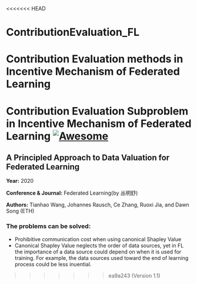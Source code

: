 <<<<<<< HEAD
# ContributionEvaluation_FL
Contribution Evaluation methods in Incentive Mechanism of Federated Learning
=======
# Contribution Evaluation Subproblem in Incentive Mechanism of Federated Learning [![Awesome](https://awesome.re/badge.svg)](https://awesome.re)

## A Principled Approach to Data Valuation for Federated Learning

<strong>Year:</strong> 2020

<strong>Conference & Journal:</strong> Federated Learning(by 丛明舒)

<strong>Authors:</strong> Tianhao Wang, Johannes Rausch, Ce Zhang, Ruoxi Jia, and Dawn Song (ETH)

### The problems can be solved:

- Prohibitive communication cost when using canonical Shapley Value
- Canonical Shapley Value neglects the order of data sources, yet in FL the importance of a data source
could depend on when it is used for training. For example, the data sources used toward the end of learning process could be less inuential.


>>>>>>> ea9a243 (Version 1.1)

